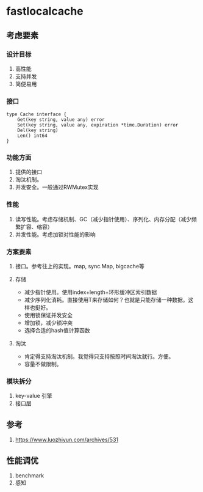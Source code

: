 # fastlocalcache

## 考虑要素

### 设计目标

1. 高性能
2. 支持并发
3. 简便易用

### 接口

```golang
type Cache interface {
    Get(key string, value any) error
    Set(key string, value any, expiration *time.Duration) error
    Del(key string)
    Len() int64
}
```

### 功能方面

1. 提供的接口
2. 淘汰机制。
3. 并发安全。一般通过RWMutex实现

### 性能

1. 读写性能。考虑存储机制、GC（减少指针使用）、序列化、内存分配（减少频繁扩容、缩容）
2. 并发性能。考虑加锁对性能的影响

### 方案要素

1. 接口。参考往上的实现。map, sync.Map, bigcache等

2. 存储
   + 减少指针使用。使用index+length+环形缓冲区索引数据
   + 减少序列化消耗。直接使用T来存储如何？也就是只能存储一种数据。这样也挺好。
   + 使用锁保证并发安全
   + 增加锁，减少锁冲突
   + 选择合适的hash值计算函数
3. 淘汰
   + 肯定得支持淘汰机制。我觉得只支持按照时间淘汰就行。方便。
   + 容量不做限制。

### 模块拆分

1. key-value 引擎
2. 接口层

## 参考

1. https://www.luozhiyun.com/archives/531

## 性能调优

1. benchmark
2. 感知

